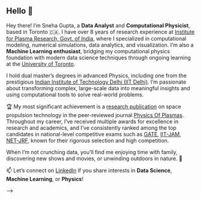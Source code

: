 ## Hello 👋

Hey there! I’m Sneha Gupta, a **Data Analyst** and **Computational Physicist**, based in Toronto 🇨🇦. I have over 8 years of research experience at [Institute for Plasma Research, Govt. of India](https://www.ipr.res.in/), where I specialized in computational modeling, numerical simulations, data analytics, and visualization. I’m also a **Machine Learning enthusiast**, bridging my computational physics foundation with modern data science techniques through ongoing learning at the [University of Toronto](https://datasciences.utoronto.ca/).

I hold dual master’s degrees in advanced Physics, including one from the prestigious [Indian Institute of Technology Delhi (IIT Delhi)](https://home.iitd.ac.in/). I’m passionate about transforming complex, large-scale data into meaningful insights and using computational tools to solve real-world problems.

🏆 My most significant achievement is a [research publication](https://doi.org/10.1063/1.5090559) on space propulsion technology in the peer-reviewed journal [Physics Of Plasmas](https://pubs.aip.org/aip/pop). Throughout my career, I’ve received multiple awards for excellence in research and academics, and I’ve consistently ranked among the top candidates in national-level competitive exams such as [GATE](https://en.wikipedia.org/wiki/Graduate_Aptitude_Test_in_Engineering), [IIT-JAM](https://en.wikipedia.org/wiki/Joint_Admission_Test_for_Masters), [NET-JRF](https://ugcnet.nta.ac.in/), known for their rigorous selection and high competition.

When I’m not crunching data, you’ll find me enjoying time with family, discovering new shows and movies, or unwinding outdoors in nature. 🌿

📫 Let’s connect on [LinkedIn](https://www.linkedin.com/in/snehagupta2802) if you share interests in **Data Science**, **Machine Learning**, or **Physics**!


-->
